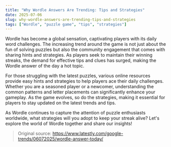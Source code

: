 ```yaml
---
title: "Why Wordle Answers Are Trending: Tips and Strategies"
date: 2025-07-06
slug: why-wordle-answers-are-trending-tips-and-strategies
tags: ["Wordle", "puzzle game", "tips", "strategies"]
---
```


Wordle has become a global sensation, captivating players with its daily word challenges. The increasing trend around the game is not just about the fun of solving puzzles but also the community engagement that comes with sharing hints and strategies. As players seek to maintain their winning streaks, the demand for effective tips and clues has surged, making the Wordle answer of the day a hot topic.

For those struggling with the latest puzzles, various online resources provide easy hints and strategies to help players ace their daily challenges. Whether you are a seasoned player or a newcomer, understanding the common patterns and letter placements can significantly enhance your gameplay. As the game evolves, so do the strategies, making it essential for players to stay updated on the latest trends and tips.

As Wordle continues to capture the attention of puzzle enthusiasts worldwide, what strategies will you adopt to keep your streak alive? Let's explore the world of Wordle together and share our insights!

> Original source: https://www.latestly.com/google-trends/06072025/wordle-answer-today/